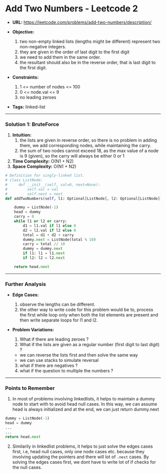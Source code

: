 # Add Two Numbers - Leetcode 2

- **URL:** https://leetcode.com/problems/add-two-numbers/description/

- **Objective:**

  1. two non-empty linked lists (lengths might be different) represent two non-negative integers.
  2. they are given in the order of last digit to the first digit
  3. we need to add them in the same order.
  4. the resultant should also be in the reverse order, that is last digit to the first digit.
 
- **Constraints:**

  1. 1 <= number of nodes <= 100
  2. 0 <= node.val <= 9
  3. no leading zeroes

- **Tags:** linked-list

---

### Solution 1: BruteForce

1.  **Intuition:**
    1. the lists are given in reverse order, so there is no problem in adding them, we add corresponding nodes, while maintaining the carry. 
    2. the sum of two nodes cannot exceed 18, as the max value of a node is 9 (given), so the carry will always be either 0 or 1
2.  **Time Complexity:** O(N1 + N2)
3.  **Space Complexity:** O(N1 + N2)

```python
# Definition for singly-linked list.
# class ListNode:
#     def __init__(self, val=0, next=None):
#         self.val = val
#         self.next = next
def addTwoNumbers(self, l1: Optional[ListNode], l2: Optional[ListNode]) -> Optional[ListNode]:

    dummy = ListNode(-1)
    head = dummy
    carry = 0
    while l1 or l2 or carry:
        d1 = l1.val if l1 else 0 
        d2 = l2.val if l2 else 0
        total = d1 + d2 + carry
        dummy.next = ListNode(total % 10)
        carry = total // 10
        dummy = dummy.next
        if l1: l1 = l1.next 
        if l2: l2 = l2.next

    return head.next
```

---

### Further Analysis

- **Edge Cases:**

    1. observe the lengths can be different.
    2. the other way to write code for this problem would be to, process the first while loop only when both the list elements are present and then write separate loops for l1 and l2. 

- **Problem Variations:**
  1. What if there are leading zeroes ? 
  2. What if the lists are given as a regular number (first digit to last digit) ? 
    - we can reverse the lists first and then solve the same way
    - we can use stacks to simulate reversal
  3. what if there are negatives ? 
  4. what if the question to multiple the numbers ?

---

### Points to Remember

1. In most of problems involving linkedlists, it helps to maintain a dummy node to start with to avoid head null cases. In this way, we can assume head is always initialized and at the end, we can just return dummy.next
```python
dummy = ListNode(-1)
head = dummy
...
...
return head.next
```
2.  Similarily in linkedlist problems, it helps to just solve the edges cases first, i.e, head null cases, only one node cases etc. because they involving updating the pointers and there will lot of `.next` cases. By solving the edges cases first, we dont have to write lot of if checks for the null cases.